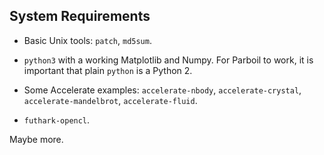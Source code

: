 System Requirements
-------------------

 * Basic Unix tools: `patch`, `md5sum`.

 * `python3` with a working Matplotlib and Numpy.  For Parboil to
   work, it is important that plain `python` is a Python 2.

 * Some Accelerate examples: `accelerate-nbody`,
   `accelerate-crystal`, `accelerate-mandelbrot`, `accelerate-fluid`.

 * `futhark-opencl`.

Maybe more.
